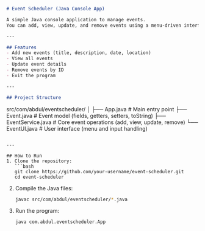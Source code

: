 

```markdown
# Event Scheduler (Java Console App)

A simple Java console application to manage events.  
You can add, view, update, and remove events using a menu-driven interface.

---

## Features
- Add new events (title, description, date, location)  
- View all events  
- Update event details  
- Remove events by ID  
- Exit the program  

---

## Project Structure
```

src/com/abdul/eventscheduler/
│
├── App.java          # Main entry point
├── Event.java        # Event model (fields, getters, setters, toString)
├── EventService.java # Core event operations (add, view, update, remove)
└── EventUI.java      # User interface (menu and input handling)

````

---

## How to Run
1. Clone the repository:
   ```bash
   git clone https://github.com/your-username/event-scheduler.git
   cd event-scheduler
````

2. Compile the Java files:

   ```bash
   javac src/com/abdul/eventscheduler/*.java
   ```
3. Run the program:

   ```bash
   java com.abdul.eventscheduler.App
   ```
